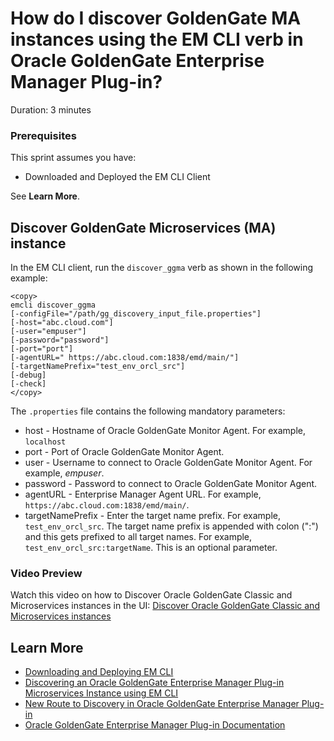 # How do I discover GoldenGate MA instances using the EM CLI verb in Oracle GoldenGate Enterprise Manager Plug-in?
Duration: 3 minutes

### Prerequisites
This sprint assumes you have:
  * Downloaded and Deployed the EM CLI Client

See **Learn More**.

## Discover GoldenGate Microservices (MA) instance

In the EM CLI client, run the `discover_ggma` verb as shown in the following example:
```
<copy>
emcli discover_ggma
[-configFile="/path/gg_discovery_input_file.properties"]
[-host="abc.cloud.com"]
[-user="empuser"]
[-password="password"]
[-port="port"]
[-agentURL=" https://abc.cloud.com:1838/emd/main/"]
[-targetNamePrefix="test_env_orcl_src"]
[-debug]
[-check]
</copy>
```   
The `.properties` file contains the following mandatory parameters:
* host - Hostname of Oracle GoldenGate Monitor Agent. For example, `localhost`
* port - Port of Oracle GoldenGate Monitor Agent.
* user - Username to connect to Oracle GoldenGate Monitor Agent. For example, *empuser*.
* password - Password to connect to Oracle GoldenGate Monitor Agent.
* agentURL - Enterprise Manager Agent URL. For example, `https://abc.cloud.com:1838/emd/main/`.
* targetNamePrefix - Enter the target name prefix. For example, `test_env_orcl_src`. The target name prefix is appended with colon (":") and this gets prefixed to all target names. For example, `test_env_orcl_src:targetName`. This is an optional parameter.

### Video Preview
Watch this video on how to Discover Oracle GoldenGate Classic and Microservices instances in the UI: [Discover Oracle GoldenGate Classic and Microservices instances](youtube:KAfmbzGDe9E)


## Learn More

* [Downloading and Deploying EM CLI ](https://docs.oracle.com/en/enterprise-manager/cloud-control/enterprise-manager-cloud-control/13.4/emcli/downloading-and-deploying-em-cli.html#GUID-5DD77C55-387D-43C3-9DC2-2245569A6AFF)
* [Discovering an Oracle GoldenGate Enterprise Manager Plug-in Microservices Instance using EM CLI](https://docs.oracle.com/en/middleware/goldengate/emplugin/13.5.1/empug/discovering-oracle-goldengate-targets-ma-instance-emcli.html#GUID-57AA8120-69C2-4818-9021-91E5F8BFFB7C)
* [New Route to Discovery in Oracle GoldenGate Enterprise Manager Plug-in](https://blogs.oracle.com/dataintegration/post/new-route-to-discovery-in-oracle-goldengate-enterprise-manager-plug-in-134200)
* [Oracle GoldenGate Enterprise Manager Plug-in Documentation](https://docs.oracle.com/en/middleware/goldengate/emplugin/index.html)
